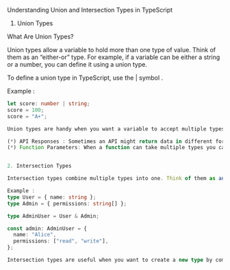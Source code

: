  Understanding Union and Intersection Types in TypeScript

1. Union Types

 What Are Union Types?

Union types allow a variable to hold more than one type of value. Think of them as an “either-or” type. For example, if a variable can be either a string or a number, you can define it using a union type.

To define a union type in TypeScript, use the | symbol .

Example : 
```typescript
let score: number | string;
score = 100;     
score = "A+";      

Union types are handy when you want a variable to accept multiple types without strict limitations. Here are some examples.

(*) API Responses : Sometimes an API might return data in different formats, like a string for an error message or an object for actual data.
(*) Function Parameters: When a function can take multiple types you can use a union type to handle them without creating separate functions for each type.


2. Intersection Types 

Intersection types combine multiple types into one. Think of them as an (and) type. When you use an intersection type, the variable must satisfy all the types you define.

Example : 
type User = { name: string };
type Admin = { permissions: string[] };

type AdminUser = User & Admin;

const admin: AdminUser = {
  name: "Alice",
  permissions: ["read", "write"],
};

Intersection types are useful when you want to create a new type by combining existing types.